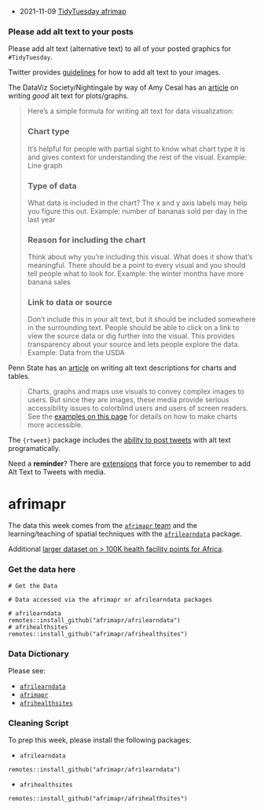 * 2021-11-09 [TidyTuesday afrimap](https://hardin47.github.io/TidyTuesday/2021-11-09/afrimap.html)

### Please add alt text to your posts

Please add alt text (alternative text) to all of your posted graphics for `#TidyTuesday`. 

Twitter provides [guidelines](https://help.twitter.com/en/using-twitter/picture-descriptions) for how to add alt text to your images.

The DataViz Society/Nightingale by way of Amy Cesal has an [article](https://medium.com/nightingale/writing-alt-text-for-data-visualization-2a218ef43f81) on writing _good_ alt text for plots/graphs.

> Here’s a simple formula for writing alt text for data visualization:
> ### Chart type
> It’s helpful for people with partial sight to know what chart type it is and gives context for understanding the rest of the visual.
> Example: Line graph
> ### Type of data
> What data is included in the chart? The x and y axis labels may help you figure this out.
> Example: number of bananas sold per day in the last year
> ### Reason for including the chart
> Think about why you’re including this visual. What does it show that’s meaningful. There should be a point to every visual and you should tell people what to look for.
> Example: the winter months have more banana sales
> ### Link to data or source
> Don’t include this in your alt text, but it should be included somewhere in the surrounding text. People should be able to click on a link to view the source data or dig further into the visual. This provides transparency about your source and lets people explore the data.
> Example: Data from the USDA

Penn State has an [article](https://accessibility.psu.edu/images/charts/) on writing alt text descriptions for charts and tables.

> Charts, graphs and maps use visuals to convey complex images to users. But since they are images, these media provide serious accessibility issues to colorblind users and users of screen readers. See the [examples on this page](https://accessibility.psu.edu/images/charts/) for details on how to make charts more accessible.

The `{rtweet}` package includes the [ability to post tweets](https://docs.ropensci.org/rtweet/reference/post_tweet.html) with alt text programatically.

Need a **reminder**? There are [extensions](https://chrome.google.com/webstore/detail/twitter-required-alt-text/fpjlpckbikddocimpfcgaldjghimjiik/related) that force you to remember to add Alt Text to Tweets with media.

# afrimapr

The data this week comes from the [`afrimapr` team](https://github.com/afrimapr) and the learning/teaching of spatial techniques with the [`afrilearndata`](https://afrimapr.github.io/afrilearndata/) package.

Additional [larger dataset on > 100K health facility points for Africa](https://github.com/afrimapr/afrihealthsites).

### Get the data here

```{r}
# Get the Data

# Data accessed via the afrimapr or afrilearndata packages

# afrilearndata
remotes::install_github("afrimapr/afrilearndata")
# afrihealthsites`
remotes::install_github("afrimapr/afrihealthsites")
```

### Data Dictionary

Please see:

- [`afrilearndata`](https://github.com/afrimapr/afrilearndata)  
- [`afrimapr`](https://github.com/afrimapr)  
- [`afrihealthsites`](https://github.com/afrimapr/afrihealthsites)  

### Cleaning Script

To prep this week, please install the following packages:

- `afrilearndata`  

```
remotes::install_github("afrimapr/afrilearndata")
```

- `afrihealthsites`

```
remotes::install_github("afrimapr/afrihealthsites")
```
